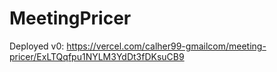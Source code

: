 # MeetingPricer

Deployed v0: https://vercel.com/calher99-gmailcom/meeting-pricer/ExLTQqfpu1NYLM3YdDt3fDKsuCB9
